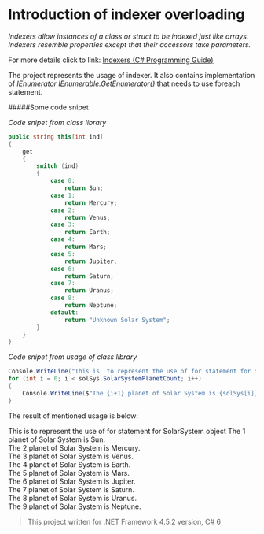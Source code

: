 # Introduction of indexer overloading

*Indexers allow instances of a class or struct to be indexed just like arrays. Indexers resemble properties except that their accessors take parameters.*

For more details click to link: 
[Indexers (C# Programming Guide)](https://msdn.microsoft.com/en-us/library/6x16t2tx.aspx)

The project represents the usage of indexer. It also contains implementation of *IEnumerator IEnumerable.GetEnumerator()* that needs to use foreach statement.

#####Some code snipet

*Code snipet from class library*
```C#
public string this[int ind]
{
    get
    {
        switch (ind)
        {
            case 0:
                return Sun;
            case 1:
                return Mercury;
            case 2:
                return Venus;
            case 3:
                return Earth;
            case 4:
                return Mars;
            case 5:
                return Jupiter;
            case 6:
                return Saturn;
            case 7:
                return Uranus;
            case 8:
                return Neptune;
            default:
                return "Unknown Solar System";
        }
    }
}
```


*Code snipet from usage of class library*
```C#
Console.WriteLine("This is  to represent the use of for statement for SolarSystem object");
for (int i = 0; i < solSys.SolarSystemPlanetCount; i++)
{
    Console.WriteLine($"The {i+1} planet of Solar System is {solSys[i]}.");
}
```

The result of mentioned usage is below:

This is  to represent the use of for statement for SolarSystem object
 The 1 planet of Solar System is Sun. <br />
 The 2 planet of Solar System is Mercury.<br />
 The 3 planet of Solar System is Venus.<br />
 The 4 planet of Solar System is Earth.<br />
 The 5 planet of Solar System is Mars.<br />
 The 6 planet of Solar System is Jupiter.<br />
 The 7 planet of Solar System is Saturn.<br />
 The 8 planet of Solar System is Uranus.<br />
 The 9 planet of Solar System is Neptune.<br />
 

> This project written for .NET Framework 4.5.2 version, C# 6